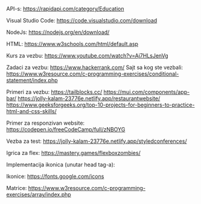 API-s: https://rapidapi.com/category/Education

Visual Studio Code: https://code.visualstudio.com/download

NodeJs: https://nodejs.org/en/download/

HTML: https://www.w3schools.com/html/default.asp

Kurs za vezbu: https://www.youtube.com/watch?v=Aj7HLsJenVg

Zadaci za vezbu: https://www.hackerrank.com/
Sajt sa kog ste vezbali: https://www.w3resource.com/c-programming-exercises/conditional-statement/index.php

Primeri za vezbu: https://tailblocks.cc/
https://mui.com/components/app-bar/
https://jolly-kalam-23776e.netlify.app/restaurantwebsite/
https://www.geeksforgeeks.org/top-10-projects-for-beginners-to-practice-html-and-css-skills/

Primer za responzivan website: https://codepen.io/freeCodeCamp/full/zNBOYG

Vezba za test: https://jolly-kalam-23776e.netlify.app/styledconferences/

Igrica za flex: https://mastery.games/flexboxzombies/

Implementacija ikonica (unutar head tag-a):

<link href="https://fonts.googleapis.com/icon?family=Material+Icons"
      rel="stylesheet">

Ikonice: https://fonts.google.com/icons

Matrice: https://www.w3resource.com/c-programming-exercises/array/index.php
